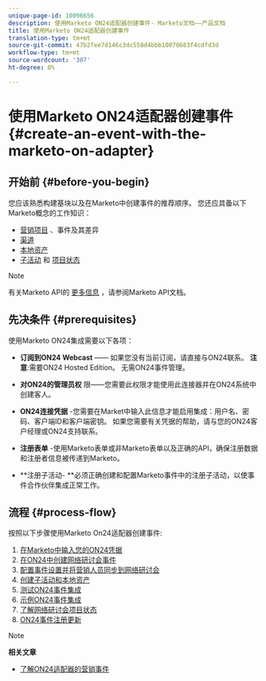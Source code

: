```yaml
---
unique-page-id: 10096656
description: 使用Marketo ON24适配器创建事件- Marketo文档——产品文档
title: 使用Marketo ON24适配器创建事件
translation-type: tm+mt
source-git-commit: 47b2fee7d146c3dc558d4bbb10070683f4cdfd3d
workflow-type: tm+mt
source-wordcount: '307'
ht-degree: 0%

---
```



# 使用Marketo ON24适配器创建事件 {#create-an-event-with-the-marketo-on-adapter}

## 开始前 {#before-you-begin}

您应该熟悉构建基块以及在Marketo中创建事件的推荐顺序。 您还应具备以下Marketo概念的工作知识：

* [营销项目](../../../../product-docs/core-marketo-concepts/programs/creating-programs/understanding-programs.md) 、事件及其差异
* [渠道](../../../../product-docs/administration/tags/create-a-program-channel.md)
* [本地资产](../../../../product-docs/core-marketo-concepts/programs/creating-programs/understanding-local-assets-in-a-program.md)
* [子活动](https://docs.marketo.com/x/IRCa) 和 [项目状态](../../../../product-docs/core-marketo-concepts/smart-campaigns/program-flow-actions/change-program-status.md)

>[!NOTE]
>
>有关Marketo API的 [更多信息](http://developers.marketo.com/documentation/rest/) ，请参阅Marketo API文档。

## 先决条件 {#prerequisites}

使用Marketo ON24集成需要以下各项：

* **订阅到ON24 Webcast** —— 如果您没有当前订阅，请直接与ON24联系。 **注意**:需要ON24 Hosted Edition。 无需ON24事件管理。

* **对ON24的管理员权** 限——您需要此权限才能使用此连接器并在ON24系统中创建客人。
* **ON24连接凭据** -您需要在Market中输入此信息才能启用集成：用户名、密码、客户端ID和客户端密钥。 如果您需要有关凭据的帮助，请与您的ON24客户经理或ON24支持联系。
* **注册表单** -使用Marketo表单或非Marketo表单以及正确的API，确保注册数据和注册者信息被传递到Marketo。
* **注册子活动- **必须正确创建和配置Marketo事件中的注册子活动，以使事件合作伙伴集成正常工作。

## 流程 {#process-flow}

按照以下步骤使用Marketo On24适配器创建事件:

1. [在Marketo中输入您的ON24凭据](create-an-event-with-the-marketo-on24-adapter/enter-your-on24-credentials-in-marketo.md)
1. [在ON24中创建网络研讨会事件](create-an-event-with-the-marketo-on24-adapter/create-your-webinar-event-in-on24.md)
1. [配置事件设置并将营销人员同步到网络研讨会](create-an-event-with-the-marketo-on24-adapter/configure-event-settings-and-sync-marketo-with-your-webinar.md)
1. [创建子活动和本地资产](create-an-event-with-the-marketo-on24-adapter/create-child-campaigns-and-local-assets.md)
1. [测试ON24事件集成](create-an-event-with-the-marketo-on24-adapter/test-your-on24-event-integration.md)
1. [示例ON24事件集成](create-an-event-with-the-marketo-on24-adapter/example-on24-event-integration.md)
1. [了解网络研讨会项目状态](create-an-event-with-the-marketo-on24-adapter/understanding-webinar-program-statuses.md)
1. [ON24事件注册更新](create-an-event-with-the-marketo-on24-adapter/on24-event-registration-updates.md)

>[!NOTE]
>
>**相关文章**
>
>* [了解ON24适配器的营销事件](create-an-event-with-the-marketo-on24-adapter/understanding-marketo-on24-adapter-events.md)

>



